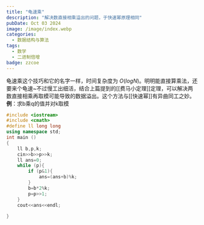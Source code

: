 ```yaml
---
title: "龟速乘"
description: "解决数直接相乘溢出的问题，于快速幂原理相同"
pubDate: Oct 03 2024
image: /image/index.webp
categories:
  - 数据结构与算法
tags:
  - 数学
  - 二进制倍增
badge: zzcoe
---
```



龟速乘这个技巧和它的名字一样，时间复杂度为 $O(logN)$。明明能直接算乘法，还要来个龟速~不过慢工出细活，结合上篇提到的[[费马小定理]]定理，可以解决两数直接相乘再取模可能导致的数据溢出。这个方法与[[快速幂]]有异曲同工之妙。
**例**：求b乘q的值并对k取模
```cpp
#include <iostream>
#include <cmath>
#define ll long long 
using namespace std;
int main ()
{
	ll b,p,k;
	cin>>b>>p>>k;
	ll ans=0;
	while (p){
		if (p&1){
			ans=(ans+b)%k;
		}
		b=b*2%k;
		p=p>>1;
	}
	cout<<ans<<endl;
	
}
```
